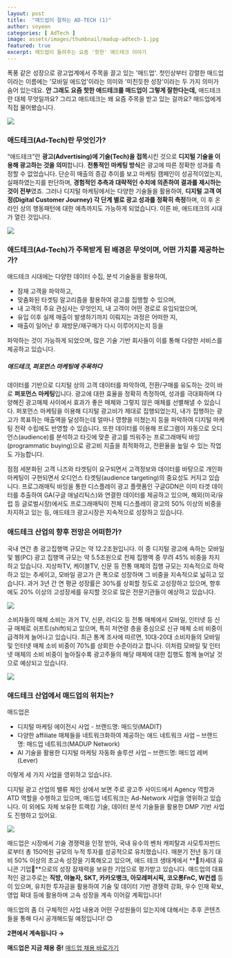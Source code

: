 ```yaml
---
layout: post
title:  "매드업이 잘하는 AD-TECH (1)"
author: soyeon
categories: [ AdTech ]
image: assets/images/thumbnail/madup-adtech-1.jpg
featured: true
excerpt: 매드업이 들려주는 요즘 '핫한' 애드테크 이야기
---
```


폭풍 같은 성장으로 광고업계에서 주목을 끌고 있는 '매드업'. 첫인상부터 강렬한 매드업이라는 이름에는 '모바일 애드업'이라는 의미와 '미친듯한 성장'이라는 두 가지 의미가 숨어 있는데요. **안 그래도 요즘 핫한 애드테크를 매드업이 그렇게 잘한다는데,** 애드테크란 대체 무엇일까요? 그리고 애드테크는 왜 요즘 주목을 받고 있는 걸까요? 매드업에게 직접 물어봤습니다.

<img src="../assets/images/madup-adtech-1/1.JPG">

### 애드테크(Ad-Tech)란 무엇인가?
“애드테크”란 **광고(Advertising)에 기술(Tech)을 접목**시킨 것으로 **디지털 기술을 이용해 광고하는 것을 의미**합니다.
**전통적인 마케팅 방식**은 광고에 따른 정확한 성과를 측정할 수 없었습니다. 단순히 매출의 증감 추이를 보고 마케팅 캠페인이 성공적이었는지, 실패하였는지를 판단하며, **경험적인 추측과 대략적인 수치에 의존하여 결과를 제시하는 것이 전부**였죠. 그러나 디지털 마케팅에서는 다양한 기술들을 활용하여, **디지털 고객 여정(Digital Customer Journey) 각 단계 별로 광고 성과를 정확히 측정**하며, 이 후 온라인 상의 행동패턴에 대한 예측까지도 가능하게 되었습니다. 이른 바, 애드테크의 시대가 열린 것입니다.

<img src="../assets/images/madup-adtech-1/2.JPG">

### 애드테크(Ad-Tech)가 주목받게 된 배경은 무엇이며, 어떤 가치를 제공하는가?
애드테크 시대에는 다양한 데이터 수집, 분석 기술들을 활용하여,
* 잠재 고객을 파악하고, 
* 맞춤화된 타겟팅 알고리즘을 활용하여 광고를 집행할 수 있으며, 
* 내 고객의 주요 관심사는 무엇인지, 내 고객이 어떤 경로로 유입되었으며, 
* 유입 이후 실제 매출이 발생하기까지 이뤄지는 과정은 어떠한 지, 
* 매출이 일어난 후 재방문/재구매가 다시 이루어지는지 등을

파악하는 것이 가능하게 되었으며, 많은 기술 기반 회사들이 이를 통해 다양한 서비스를 제공하고 있습니다.

##### 애드테크, 퍼포먼스 마케팅에 주목하다
데이터를 기반으로 디지털 상의 고객 데이터를 파악하여, 전환/구매를 유도하는 것이 바로 **퍼포먼스 마케팅**입니다. 광고에 대한 효율을 정확히 측정하여, 성과를 극대화하며 다양해진 광고매체 사이에서 효과가 좋은 매체와 그렇지 않은 매체를 선별해낼 수 있습니다. 
퍼포먼스 마케팅을 이용해 디지털 광고비가 제대로 집행되었는지, 내가 집행하는 광고가 목표하는 매출액을 달성하는데 얼마나 영향을 미쳤는지 등을 파악하여 디지털 마케팅 전략 수립에도 반영할 수 있습니다. 또한 데이터를 이용해 프로그램이 자동으로 오디언스(audience)를 분석하고 타깃에 맞춘 광고를 띄워주는 프로그래매틱 바잉(programmatic buying)으로 광고비 지출을 최적화하고, 전환율을 높일 수 있는 작업도 가능합니다.

점점 세분화된 고객 니즈와 타겟팅이 요구되면서 고객정보와 데이터를 바탕으로 개인화 마케팅이 구현되면서 오디언스 타겟팅(audience targeting)의 중요성도 커지고 있습니다. 프로그래매틱 바잉을 통한 디스플레이 광고 플랫폼인 구글GDN은 이미 타겟 데이터를 추출하여 GA(구글 애널리틱스)와 연결한 데이터를 제공하고 있으며, 해외(미국/유럽 등 글로벌시장)에서도 프로그래매틱이 전체 디스플레이 광고의 50% 이상의 비중을 차지하고 있는 등, 애드테크 광고시장은 지속적으로 성장하고 있습니다.

### 애드테크 산업의 향후 전망은 어떠한가?
국내 연간 총 광고집행액 규모는 약 12.2조원입니다. 이 중 디지털 광고에 속하는 모바일 및 웹(PC) 광고 집행액 규모는 약 5.5조원으로 전체 집행액 중 무려 45% 비중을 차지하고 있습니다. 
지상파TV, 케이블TV, 신문 등 전통 매체의 집행 규모는 지속적으로 하락하고 있는 추세이고, 모바일 광고가 큰 폭으로 성장하며 그 비중을 지속적으로 넓히고 있습니다. 과거 3년 간 연 평균 성장률은 30%를 상회할 정도로 고성장하고 있으며, 향후에도 20% 이상의 고성장세를 유지할 것으로 많은 전문기관들이 예상하고 있습니다.

<img src="../assets/images/madup-adtech-1/3.JPG">

소비자들의 매체 소비는 과거 TV, 신문, 라디오 등 전통 매체에서 모바일, 인터넷 등 신규 매체로 쉬프트(shift)되고 있으며, 특히 저연령 층을 중심으로 신규 매체 소비 비중이 급격하게 늘어나고 있습니다. 최근 통계 조사에 따르면, 10대-20대 소비자들의 모바일 및 인터넷 매체 소비 비중이 70%를 상회한 수준이라고 합니다. 이처럼 모바일 및 인터넷 매체의 소비 비중이 높아질수록 광고주들의 해당 매체에 대한 집행도 함께 늘어날 것으로 예상되고 있습니다.

<img src="../assets/images/madup-adtech-1/4.jpg">

### 애드테크 산업에서 매드업의 위치는?
매드업은 
* 디지털 마케팅 에이전시 사업 - 브랜드명: 매드잇(MADIT)
* 다양한 affiliate 매체들을 네트워크화하여 제공하는 애드 네트워크 사업 – 브랜드명: 매드업 네트워크(MADUP Network)
* AI 기술을 활용한 디지털 마케팅 자동화 솔루션 사업 – 브랜드명: 매드업 레버(Lever)

이렇게 세 가지 사업을 영위하고 있습니다.

디지털 광고 산업의 밸류 체인 상에서 보면 주로 광고주 사이드에서 Agency 역할과 ATD 역할을 수행하고 있으며, 매드업 네트워크는 Ad-Network 사업을 영위하고 있습니다. 이 외에도 자체 보유한 트랙킹 기술, 데이터 분석 기술들을 활용한 DMP 기반 사업도 진행하고 있어요.

<img src="../assets/images/madup-adtech-1/5.JPG">

매드업은 시장에서 기술 경쟁력을 인정 받아, 국내 유수의 벤처 캐피탈과 사모투자펀드로부터 총 150억원 규모의 누적 투자를 성공적으로 유치했습니다. 매분기 전년 동기 대비 50% 이상의 초고속 성장을 기록해오고 있으며, 애드 테크 생태계에서 **🦄차세대 유니콘 기업🦄**으로의 성장 잠재력을 보유한 기업으로 평가받고 있습니다.
매드업의 대표적인 광고주로는 **직방, 야놀자, SKT, 카카오뱅크, 아모레퍼시픽, 코오롱FnC, W컨셉** 등이 있으며, 유치한 투자금을 활용하여 기술 및 데이터 기반 경쟁력 강화, 우수 인재 확보, 영업 확대 등에 활용하며 고속 성장을 계속 이어갈 계획입니다!

매드업의 좀 더 구체적인 사업 내용과 어떤 구성원들이 있는지에 대해서는 추후 콘텐츠들을 통해 다시 공개해드릴 예정입니다! 😊

**2편에서 계속됩니다 →**

**매드업은 지금 채용 중!**
[매드업 채용 바로가기](https://www.notion.so/78775178b17243c8b00112447343ab22)

